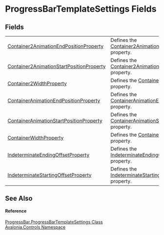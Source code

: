 # ProgressBarTemplateSettings Fields




## Fields
<table>
<tr>
<td><a href="F_Avalonia_Controls_ProgressBar_ProgressBarTemplateSettings_Container2AnimationEndPositionProperty">Container2AnimationEndPositionProperty</a></td>
<td>Defines the <a href="P_Avalonia_Controls_ProgressBar_ProgressBarTemplateSettings_Container2AnimationEndPosition">Container2AnimationEndPosition</a> property.</td>
</tr>
<tr>
<td><a href="F_Avalonia_Controls_ProgressBar_ProgressBarTemplateSettings_Container2AnimationStartPositionProperty">Container2AnimationStartPositionProperty</a></td>
<td>Defines the <a href="P_Avalonia_Controls_ProgressBar_ProgressBarTemplateSettings_Container2AnimationStartPosition">Container2AnimationStartPosition</a> property.</td>
</tr>
<tr>
<td><a href="F_Avalonia_Controls_ProgressBar_ProgressBarTemplateSettings_Container2WidthProperty">Container2WidthProperty</a></td>
<td>Defines the <a href="P_Avalonia_Controls_ProgressBar_ProgressBarTemplateSettings_Container2Width">Container2Width</a> property.</td>
</tr>
<tr>
<td><a href="F_Avalonia_Controls_ProgressBar_ProgressBarTemplateSettings_ContainerAnimationEndPositionProperty">ContainerAnimationEndPositionProperty</a></td>
<td>Defines the <a href="P_Avalonia_Controls_ProgressBar_ProgressBarTemplateSettings_ContainerAnimationEndPosition">ContainerAnimationEndPosition</a> property.</td>
</tr>
<tr>
<td><a href="F_Avalonia_Controls_ProgressBar_ProgressBarTemplateSettings_ContainerAnimationStartPositionProperty">ContainerAnimationStartPositionProperty</a></td>
<td>Defines the <a href="P_Avalonia_Controls_ProgressBar_ProgressBarTemplateSettings_ContainerAnimationStartPosition">ContainerAnimationStartPosition</a> property.</td>
</tr>
<tr>
<td><a href="F_Avalonia_Controls_ProgressBar_ProgressBarTemplateSettings_ContainerWidthProperty">ContainerWidthProperty</a></td>
<td>Defines the <a href="P_Avalonia_Controls_ProgressBar_ProgressBarTemplateSettings_ContainerWidth">ContainerWidth</a> property.</td>
</tr>
<tr>
<td><a href="F_Avalonia_Controls_ProgressBar_ProgressBarTemplateSettings_IndeterminateEndingOffsetProperty">IndeterminateEndingOffsetProperty</a></td>
<td>Defines the <a href="P_Avalonia_Controls_ProgressBar_ProgressBarTemplateSettings_IndeterminateEndingOffset">IndeterminateEndingOffset</a> property.</td>
</tr>
<tr>
<td><a href="F_Avalonia_Controls_ProgressBar_ProgressBarTemplateSettings_IndeterminateStartingOffsetProperty">IndeterminateStartingOffsetProperty</a></td>
<td>Defines the <a href="P_Avalonia_Controls_ProgressBar_ProgressBarTemplateSettings_IndeterminateStartingOffset">IndeterminateStartingOffset</a> property.</td>
</tr>
</table>

## See Also


#### Reference
<a href="T_Avalonia_Controls_ProgressBar_ProgressBarTemplateSettings">ProgressBar.ProgressBarTemplateSettings Class</a>  
<a href="N_Avalonia_Controls">Avalonia.Controls Namespace</a>  

